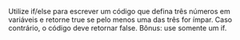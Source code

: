 Utilize if/else para escrever um código que defina três números em variáveis e retorne true se pelo menos uma das três for ímpar. Caso contrário, o código deve retornar false.
Bônus: use somente um if.